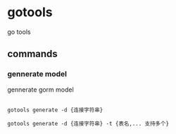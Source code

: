 # gotools
go tools

## commands

### gennerate model

gennerate gorm model

```shell

gotools generate -d {连接字符串}

gotools generate -d {连接字符串} -t {表名,... 支持多个}
```